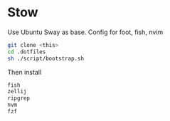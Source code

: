 # Stow

Use Ubuntu Sway as base.
Config for foot, fish, nvim

```bash
git clone <this>
cd .dotfiles
sh ./script/bootstrap.sh
```

Then install
```bash
fish
zellij
ripgrep
nvm
fzf
```
